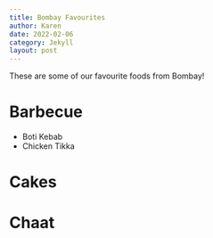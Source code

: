 ```yaml
---
title: Bombay Favourites
author: Karen
date: 2022-02-06
category: Jekyll
layout: post
---
```


These are some of our favourite foods from Bombay!

# Barbecue

* Boti Kebab
* Chicken Tikka

# Cakes

# Chaat
